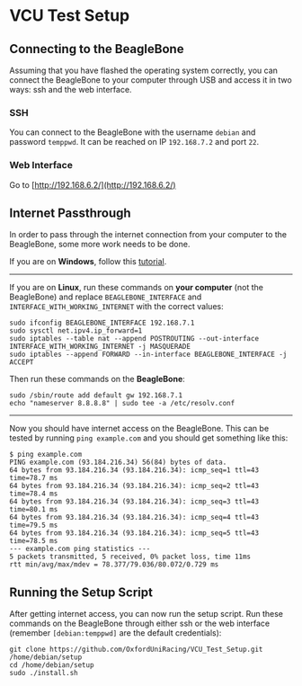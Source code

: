 # VCU Test Setup

## Connecting to the BeagleBone

Assuming that you have flashed the operating system correctly, you can connect the BeagleBone to your computer through USB and access it in two ways: ssh and the web interface.

### SSH

You can connect to the BeagleBone with the username `debian` and password `temppwd`. It can be reached on IP `192.168.7.2` and port `22`.

### Web Interface

Go to [http://192.168.6.2/](http://192.168.6.2/)

## Internet Passthrough

In order to pass through the internet connection from your computer to the BeagleBone, some more work needs to be done.

If you are on **Windows**, follow this [tutorial](https://www.digikey.co.uk/en/maker/blogs/how-to-connect-a-beaglebone-black-to-the-internet-using-usb).

---

If you are on **Linux**, run these commands on **your computer** (not the BeagleBone) and replace `BEAGLEBONE_INTERFACE` and `INTERFACE_WITH_WORKING_INTERNET` with the correct values:

```
sudo ifconfig BEAGLEBONE_INTERFACE 192.168.7.1
sudo sysctl net.ipv4.ip_forward=1
sudo iptables --table nat --append POSTROUTING --out-interface INTERFACE_WITH_WORKING_INTERNET -j MASQUERADE
sudo iptables --append FORWARD --in-interface BEAGLEBONE_INTERFACE -j ACCEPT
```

Then run these commands on the **BeagleBone**:

```
sudo /sbin/route add default gw 192.168.7.1
echo "nameserver 8.8.8.8" | sudo tee -a /etc/resolv.conf
```

---

Now you should have internet access on the BeagleBone. This can be tested by running `ping example.com` and you should get something like this:

```
$ ping example.com
PING example.com (93.184.216.34) 56(84) bytes of data.
64 bytes from 93.184.216.34 (93.184.216.34): icmp_seq=1 ttl=43 time=78.7 ms
64 bytes from 93.184.216.34 (93.184.216.34): icmp_seq=2 ttl=43 time=78.4 ms
64 bytes from 93.184.216.34 (93.184.216.34): icmp_seq=3 ttl=43 time=80.1 ms
64 bytes from 93.184.216.34 (93.184.216.34): icmp_seq=4 ttl=43 time=79.5 ms
64 bytes from 93.184.216.34 (93.184.216.34): icmp_seq=5 ttl=43 time=78.5 ms
--- example.com ping statistics ---
5 packets transmitted, 5 received, 0% packet loss, time 11ms
rtt min/avg/max/mdev = 78.377/79.036/80.072/0.729 ms
```

## Running the Setup Script

After getting internet access, you can now run the setup script. Run these commands on the BeagleBone through either ssh or the web interface (remember `[debian:temppwd]` are the default credentials):

```
git clone https://github.com/OxfordUniRacing/VCU_Test_Setup.git /home/debian/setup
cd /home/debian/setup
sudo ./install.sh
```